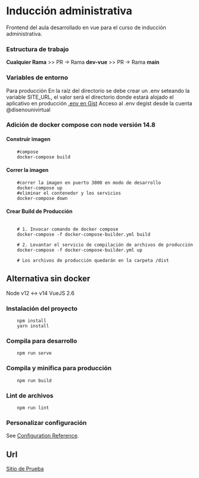# Inducción administrativa
Frontend del aula desarrollado en vue para el curso de inducción administrativa.
### Estructura de trabajo
**Cualquier Rama** >> PR -> Rama **dev-vue** >> PR -> Rama **main**

### Variables de entorno
Para producción En la raíz del directorio se debe crear un .env seteando la variable SITE_URL,
el valor será el directorio donde estará alojado el aplicativo en producción
[.env en Gist](https://gist.github.com/disenounivirtual/457fb527e8194c5b9990d4b0ba59c837)
Acceso al .env degist desde la cuenta @disenounivirtual


### Adición de docker compose con node versión 14.8
#### Construir imagen

```shell
    #compose
    docker-compose build
```

#### Correr la imagen
```shell
    #correr la imagen en puerto 3000 en modo de desarrollo
    docker-compose up
    #eliminar el contenedor y los servicios 
    docker-compose down 
```


#### Crear Build de Producción
```shell

    # 1. Invocar comando de docker compose
    docker-compose -f docker-compose-builder.yml build

    # 2. Levantar el servicio de compilación de archivos de producción
    docker-compose -f docker-compose-builder.yml up

    # Los archivos de producción quedarán en la carpeta /dist

```

## Alternativa sin docker
Node v12 <-> v14
VueJS 2.6

### Instalación del proyecto
```shell
    npm install
    yarn install
```

### Compila para desarrollo
```shell
    npm run serve
```

### Compila y minifica para producción
```shell
    npm run build
```

### Lint de archivos
```shell
    npm run lint
```

### Personalizar configuración
See [Configuration Reference](https://cli.vuejs.org/config/).

## Url
[Sitio de Prueba](https://univirtualutp.github.io/induccion-administrativa-aula/dist/)